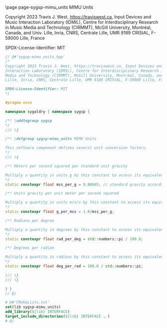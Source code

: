 \page page-sygsp-mimu_units MIMU Units

Copyright 2023 Travis J. West, https://traviswest.ca, Input Devices and Music
Interaction Laboratory (IDMIL), Centre for Interdisciplinary Research in Music
Media and Technology (CIRMMT), McGill University, Montréal, Canada, and Univ.
Lille, Inria, CNRS, Centrale Lille, UMR 9189 CRIStAL, F-59000 Lille, France

SPDX-License-Identifier: MIT

```cpp
// @#'sygsp-mimu_units.hpp'
/*
Copyright 2023 Travis J. West, https://traviswest.ca, Input Devices and Music
Interaction Laboratory (IDMIL), Centre for Interdisciplinary Research in Music
Media and Technology (CIRMMT), McGill University, Montréal, Canada, and Univ.
Lille, Inria, CNRS, Centrale Lille, UMR 9189 CRIStAL, F-59000 Lille, France

SPDX-License-Identifier: MIT
*/

#pragma once

namespace sygaldry { namespace sygsp {

/*! \addtogroup sygsp
*/
/// \{

/*! \defgroup sygsp-mimu_units MIMU Units

This software component defines several unit conversion factors.
*/
/// \{

/*! Meters per second squared per standard unit gravity

Multiply a quantity in units g by this constant to access its equivalent in m/s/s.
*/
static constexpr float mss_per_g = 9.80665; // standard gravity according to Wikipedia, citing the International Bureau of Weights and Measures

/*! Units gravity per unit meter per second squared

Multiply a quantity in units m/s/s by this constant to access its equivalent in g.
*/
static constexpr float g_per_mss = 1.0/mss_per_g;

/*! Radians per degree

Multiply a quantity in degrees by this constant to access its equivalent in radians
*/
static constexpr float rad_per_deg = std::numbers::pi / 180.0;

/*! Degrees per radian

Multiply a quantity in radians by this constant to access its equivalent in degrees
*/
static constexpr float deg_per_rad = 180.0 / std::numbers::pi;

/// \}
/// \}

} }
// @/
```

```cmake
# @#'CMakeLists.txt'
set(lib sygsp-mimu_units)
add_library(${lib} INTERFACE)
target_include_directories(${lib} INTERFACE . )
# @/
```
